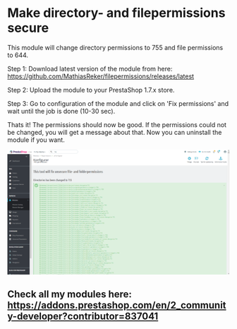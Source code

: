 # Make directory- and filepermissions secure

This module will change directory permissions to 755 and file permissions to 644.

Step 1: Download latest version of the module from here: https://github.com/MathiasReker/filepermissions/releases/latest

Step 2: Upload the module to your PrestaShop 1.7.x store.

Step 3: Go to configuration of the module and click on 'Fix permissions' and wait until the job is done (10-30 sec).

Thats it! The permissions should now be good. If the permissions could not be changed, you will get a message about that.
Now you can uninstall the module if you want.

[![Demo](https://raw.githubusercontent.com/MathiasReker/filepermissions/master/demo.png)](https://raw.githubusercontent.com/MathiasReker/filepermissions/master/demo.png)

## Check all my modules here: https://addons.prestashop.com/en/2_community-developer?contributor=837041
